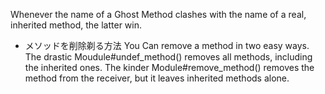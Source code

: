 Whenever the name of a Ghost Method clashes with the name of a real, inherited method, the latter win.

* メソッドを削除剃る方法
You Can remove a method in two easy ways.
The drastic Moudule#undef_method() removes all methods, including the inherited ones.
The kinder Module#remove_method() removes the method from the receiver, but it leaves inherited methods alone.